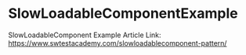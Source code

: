# SlowLoadableComponentExample
SlowLoadableComponent Example
Article Link: https://www.swtestacademy.com/slowloadablecomponent-pattern/
